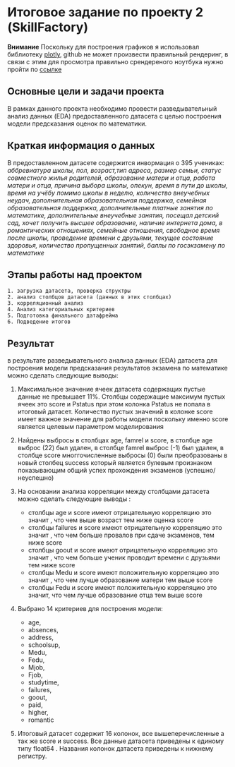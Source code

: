 # Итоговое задание  по проекту 2 (SkillFactory)

**Внимание**
Поскольку для построения  графиков   я использовал библиотеку [plotly](https://plotly.com/), github не  может произвести
правильный рендеринг, в связи  с этим для просмотра правильно срендереного ноутбука нужно пройти по [ссылке](https://nbviewer.jupyter.org/github/i39/skillfactory_rds/blob/master/module_2/Project%202%20EDA.ipynb)

## Основные цели и задачи проекта

В  рамках данного проекта необходимо провести разведывательный анализ данных (EDA) предоставленного датасета с целью построения
модели  предсказания оценок по  математики.

## Краткая информация о данных

В предоставленном  датасете  содержится инвормация о 395 учениках: _аббревиатура школы, пол, возраст,тип адреса, размер семьи, статус совместного жилья родителей, образование матери и отца, работа матери и отца, причина выбора школы, опекун, время в пути до школы, время на учёбу помимо школы в неделю, количество внеучебных неудач, дополнительная образовательная поддержка, семейная образовательная поддержка, дополнительные платные занятия по математике, дополнительные внеучебные занятия, посещал детский сад, хочет получить высшее образование, наличие интернета дома, в романтических отношениях, семейные отношения, свободное время после школы, проведение времени с друзьями, текущее состояние здоровья, количество пропущенных занятий, баллы по госэкзамену по математике_

## Этапы работы над проектом

    1. загрузка датасета, проверка структры
    2. анализ столбцов датасета (данных в этих столбцах)
    3. корреляционный анализ
    4. Анализ категориальных критериев
    5. Подготовка финального датафрейма
    6. Подведение итогов     

## Результат

 в результате разведывательного анализа данных (EDA) датасета для построения модели предсказания результатов экзамена по математике можно сделать следующие выводы:

1. Максимальное значение ячеек датасета содержащих пустые данные не превышает 11%. Столбцы содержащие максимум пустых ячеек это score и Pstatus при этом колонка Pstatus не попала в итоговый датасет. Количество пустых значений в колонке score имеет важное значение для работы модели поскольку именно score является целевым параметром моделирования
2. Найдены выбросы в столбцах age, famrel и score, в столбце age выброс (22) был удален, в столбце famrel выброс (-1) был удален, в столбце score многгочисленные выбросы (0) были преобразованы в новый столбец success который является булевым произнаком показывающим общий успех прохождения экзаменов (успешно/неуспешно)
3. На основании анализа корреляции между столбцами датасета можно сделать следующие выводы :

   * столбцы age и score имеют отрицательную корреляцию это значит , что чем выше возраст тем ниже оценка score
   * столбцы failures и score имеют отрицательную корреляцию это значит , что чем больше провалов при сдаче экзаменов, тем ниже score
   * столбцы goout и score имеют отрицательную корреляцию это значит , что чем больше ученик проводит времени с друзьями тем ниже score
   * столбцы Medu и score имеют положительную корреляцию это значит , что чем лучше образование матери тем выше score
   * столбцы Fedu и score имеют положительную корреляцию это значит, что чем лучше образование отца тем выше score
  
4. Выбрано 14 критериев для построения модели:

   * age,
   * absences,
   * address,
   * schoolsup,
   * Medu,
   * Fedu,
   * Mjob,
   * Fjob,
   * studytime,
   * failures,
   * goout,
   * paid,
   * higher,
   * romantic
  
5. Итоговый датасет содержит 16 колонок, все вышеперечисленные а так же score и success. Все данные датасета приведены к единому типу float64 . Названия колонок датасета приведены к нижнему регистру.
